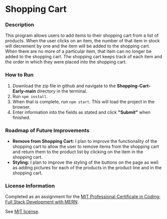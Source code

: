 # Shopping Cart

### Description

This program allows users to add items to their shopping cart from a list of products. When the user clicks on an item, the number of that item in stock will decrement by one and the item will be added to the shopping cart. When there are no more of a particular item, that item can no longer be added to the shopping cart. The shopping cart keeps track of each item and the order in which they were placed into the shopping cart.

### How to Run

1. Download the zip file in github and navigate to the **Shopping-Cart-Early-main** directory in the terminal.
2. Run `npm install`.
3. When that is complete, run `npm start`. This will load the project in the browser.
4. Enter information into the fields as stated and click **"Submit"** when finished.

### Roadmap of Future Improvements

- **Remove from Shopping Cart:** I plan to improve the functionality of the shopping cart to allow the user to remove items from the shopping cart and return them to the product list by clicking on the item in the shopping cart.
- **Styling:** I plan to improve the styling of the buttons on the page as well as adding pictures for each of the products in the product line and in the shopping cart. 

### License Information
Completed as an assignment for the [MIT Professional Certificate in Coding: Full Stack Development with MERN](https://executive-ed.xpro.mit.edu/professional-certificate-coding?utm_source=Google&utm_medium=c&utm_term=mit%20coding&utm_location=1027726&utm_campaign=B-365D_US_GG_SE_PCC_Brand&utm_content=MIT-Coding___School_Duration&gclid=Cj0KCQiAweaNBhDEARIsAJ5hwbe5iGViYiDsRYlBGKAHHLbH-GiiJ16dKOBbV7tvosiu9UTfbS7tAygaAkW1EALw_wcB).

See [MIT license](https://github.com/brandontanner/Shopping-Cart-Early/blob/main/LICENSE).
